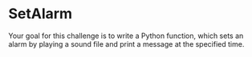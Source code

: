 # SetAlarm
Your goal for this challenge is to write a Python function, which sets an alarm by playing a sound file and print a message at the specified time.

